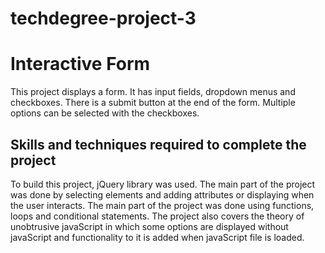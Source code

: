 # techdegree-project-3
# Interactive Form
This project displays a form. It has input fields, dropdown menus and checkboxes. There is a submit button at the end of the form. Multiple options can be selected with the checkboxes. 

## Skills and techniques required to complete the project 
To build this project, jQuery library was used. The main part of the project was done by selecting elements and adding attributes or displaying when the user interacts. The main part of the project was done using functions, loops and conditional statements. The project also covers the theory of unobtrusive javaScript in which some options are displayed without javaScript and functionality to it is added when javaScript file is loaded.
 

